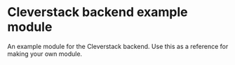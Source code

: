 Cleverstack backend example module
======================

An example module for the Cleverstack backend. Use this as a reference for making your own module.
